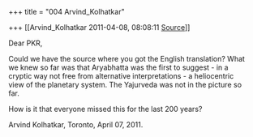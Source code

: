 +++
title = "004 Arvind_Kolhatkar"

+++
[[Arvind_Kolhatkar	2011-04-08, 08:08:11 [Source](https://groups.google.com/g/samskrita/c/hdiO6ItX48g)]]



Dear PKR,  
  
Could we have the source where you got the English translation? What  
we knew so far was that Aryabhatta was the first to suggest - in a  
cryptic way not free from alternative interpretations - a heliocentric  
view of the planetary system. The Yajurveda was not in the picture so  
far.  
  
How is it that everyone missed this for the last 200 years?  
  
Arvind Kolhatkar, Toronto, April 07, 2011.

